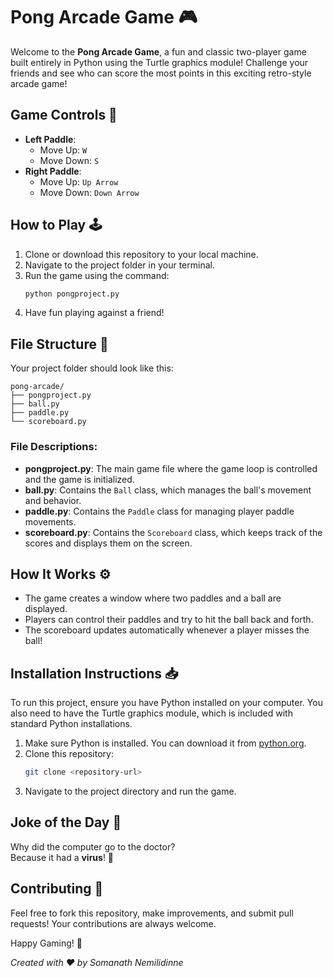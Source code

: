# Pong Arcade Game 🎮

Welcome to the **Pong Arcade Game**, a fun and classic two-player game built entirely in Python using the Turtle graphics module! Challenge your friends and see who can score the most points in this exciting retro-style arcade game!

## Game Controls 🎹
- **Left Paddle**:
  - Move Up: `W`
  - Move Down: `S`
- **Right Paddle**:
  - Move Up: `Up Arrow`
  - Move Down: `Down Arrow`

## How to Play 🕹️
1. Clone or download this repository to your local machine.
2. Navigate to the project folder in your terminal.
3. Run the game using the command:
   ```bash
   python pongproject.py
   ```
4. Have fun playing against a friend!

## File Structure 📂
Your project folder should look like this:

```
pong-arcade/
├── pongproject.py
├── ball.py
├── paddle.py
└── scoreboard.py
```

### File Descriptions:
- **pongproject.py**: The main game file where the game loop is controlled and the game is initialized.
- **ball.py**: Contains the `Ball` class, which manages the ball's movement and behavior.
- **paddle.py**: Contains the `Paddle` class for managing player paddle movements.
- **scoreboard.py**: Contains the `Scoreboard` class, which keeps track of the scores and displays them on the screen.

## How It Works ⚙️
- The game creates a window where two paddles and a ball are displayed.
- Players can control their paddles and try to hit the ball back and forth.
- The scoreboard updates automatically whenever a player misses the ball!

## Installation Instructions 📥
To run this project, ensure you have Python installed on your computer. You also need to have the Turtle graphics module, which is included with standard Python installations.

1. Make sure Python is installed. You can download it from [python.org](https://www.python.org/downloads/).
2. Clone this repository:
   ```bash
   git clone <repository-url>
   ```
3. Navigate to the project directory and run the game.

## Joke of the Day 🤣
Why did the computer go to the doctor?  
Because it had a **virus**! 🦠

## Contributing 🤝
Feel free to fork this repository, make improvements, and submit pull requests! Your contributions are always welcome.

Happy Gaming! 🎉

*Created with ❤️ by Somanath Nemilidinne*
